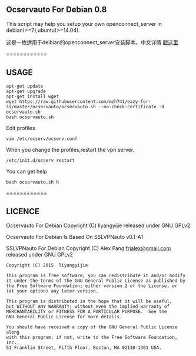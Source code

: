 ## Ocservauto For Debian 0.8

This script may help you setup your own openconnect_server in debian(>=7),ubuntu(>=14.04).

这是一枚适用于deibian的openconnect_server安装脚本。中文详情 [戳这里](http://www.fanyueciyuan.info/fq/ocserv-debian.html)

============

## USAGE
```shell
apt-get update
apt-get upgrade
apt-get install wget
wget https://raw.githubusercontent.com/mzh741/eazy-for-ss/master/ocservauto/ocservauto.sh --no-check-certificate -O ocservauto.sh
bash ocservauto.sh
```

Edit profiles 
```
vim /etc/ocserv/ocserv.conf
```

When you change the profiles,restart the vpn server.
```shell
/etc/init.d/ocserv restart
```

You can get help 
```shell
bash ocservauto.sh h
```

============

## LICENCE
Ocservauto For Debian Copyright (C) liyangyijie released under GNU GPLv2

Ocservauto For Debian Is Based On SSLVPNauto v0.1-A1

SSLVPNauto For Debian Copyright (C) Alex Fang frjalex@gmail.com released under GNU GPLv2



    Copyright (C) 2015  liyangyijie

    This program is free software; you can redistribute it and/or modify
    it under the terms of the GNU General Public License as published by
    the Free Software Foundation; either version 2 of the License, or
    (at your option) any later version.

    This program is distributed in the hope that it will be useful,
    but WITHOUT ANY WARRANTY; without even the implied warranty of
    MERCHANTABILITY or FITNESS FOR A PARTICULAR PURPOSE.  See the
    GNU General Public License for more details.

    You should have received a copy of the GNU General Public License along
    with this program; if not, write to the Free Software Foundation, Inc.,
    51 Franklin Street, Fifth Floor, Boston, MA 02110-1301 USA.
